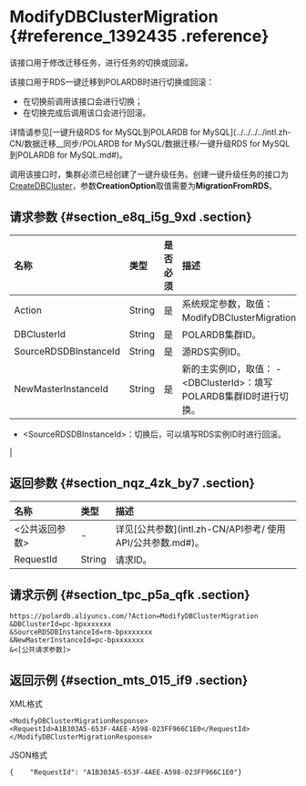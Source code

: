 # ModifyDBClusterMigration {#reference_1392435 .reference}

该接口用于修改迁移任务，进行任务的切换或回滚。

该接口用于RDS一键迁移到POLARDB时进行切换或回滚：

-   在切换前调用该接口会进行切换；
-   在切换完成后调用该口会进行回滚。

详情请参见[一键升级RDS for MySQL到POLARDB for MySQL](../../../../intl.zh-CN/数据迁移__同步/POLARDB for MySQL/数据迁移/一键升级RDS for MySQL到POLARDB for MySQL.md#)。

调用该接口时，集群必须已经创建了一键升级任务。创建一键升级任务的接口为[CreateDBCluster](intl.zh-CN/API参考/集群管理/CreateDBCluster.md#)，参数**CreationOption**取值需要为**MigrationFromRDS**。

## 请求参数 {#section_e8q_i5g_9xd .section}

|名称|类型|是否必须|描述|
|:-|:-|:---|:-|
|Action|String|是|系统规定参数，取值：ModifyDBClusterMigration。|
|DBClusterId|String|是|POLARDB集群ID。|
|SourceRDSDBInstanceId|String|是|源RDS实例ID。|
|NewMasterInstanceId|String|是|新的主实例ID，取值： -   <DBClusterId\>：填写POLARDB集群ID时进行切换。
-   <SourceRDSDBInstanceId\>：切换后，可以填写RDS实例ID时进行回滚。

 |

## 返回参数 {#section_nqz_4zk_by7 .section}

|名称|类型|描述|
|:-|:-|:-|
|<公共返回参数\>|-|详见[公共参数](intl.zh-CN/API参考/ 使用API/公共参数.md#)。|
|RequestId|String|请求ID。|

## 请求示例 {#section_tpc_p5a_qfk .section}

``` {#codeblock_iuj_dyu_i9u}
https://polardb.aliyuncs.com/?Action=ModifyDBClusterMigration
&DBClusterId=pc-bpxxxxxxx
&SourceRDSDBInstanceId=rm-bpxxxxxxx
&NewMasterInstanceId=pc-bpxxxxxxx
&<[公共请求参数]>
```

## 返回示例 {#section_mts_015_if9 .section}

XML格式

``` {#codeblock_aaa_xhv_dsv}
<ModifyDBClusterMigrationResponse>  
<RequestId>A1B303A5-653F-4AEE-A598-023FF966C1E0</RequestId>
</ModifyDBClusterMigrationResponse>
```

JSON格式

``` {#codeblock_3u9_nyf_11z}
{    "RequestId": "A1B303A5-653F-4AEE-A598-023FF966C1E0"}
```

